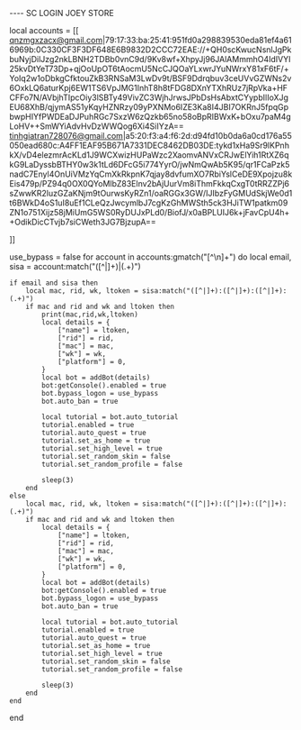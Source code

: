 ---- SC LOGIN JOEY STORE

local accounts = [[
qnzmgxzacx@gmail.com|79:17:33:ba:25:41:951fd0a298839530eda81ef4a616969b:0C330CF3F3DF648E6B9832D2CCC72EAE://+QH0scKwucNsnlJgPkbuNyjDilJzg2nkLBNH2TDBb0vnC9d/9Kv8wf+XhpyJj96JAlAMmmhO4IdIVYI25kvDtYeT73Dp+qjOoUpOT6tAocmU5NcCJQOaYLxwrJYuNWrxY81xF6tF/+YoIq2w1oDbkgCfktouZkB3RNSaM3LwDv9t/BSF9Ddrqbuv3ceUVvGZWNs2v6OxkLQ6aturKpj6EW1TS6VpJMG1InhT8h8tFDG8DXnYTXhRUz7jRpVka+HFCFFo7N/AVbjhTIpcOiy3lSBTy49VivZC3WjhJrwsJPbDsHsAbxtCYypbIlIoXJgEU68XhB/qjymAS51yKqyHZNRzy09yPXNMo6IZE3Ka8I4JBI7OKRnJ5fpqGpbwpHIYfPWDEaDJPuhRGc7SxzW6zQzkb65no58oBpRIBWxK+bOxu7paM4gLoHV++SmWYiAdvHvDzWWQog6Xi4SiIYzA==
tinhgiatran728076@gmail.com|a5:20:f3:a4:f6:2d:d94fd10b0da6a0cd176a55050ead680c:A4FF1EAF95B671A7331DEC8462DB03DE:tykd1xHa9Sr9lKPnhkX/vD4elezmrAcKLd1J9WCXwizHUPaWzc2XaomvANVxCRJwElYih1RtXZ6qkG9LaDyssbBTHY0w3k1tLd6DFcG5i774YyrO/jwNmQwAb5K95/qr1FCaPzk5nadC7Enyl4OnUiVMzYqCmXkRkpnK7qjay8dvfumXO7RbiYslCeDE9Xpojzu8kEis479p/PZ94q0OX0QYoMlbZ83Elnv2bAjUurVm8iThmFkkqCxgT0tRRZZPj6sZwwKR2luzGZaKNjm9tOurwsKyRZn1/oaRGGx3GW/IJIbzFyGMUdSkjWe0d1t6BWkD4oS1uI8uEf1CLeQzJwcymlbJ7cgKzGhMWSth5ck3HJiTW1patkm09ZN1o751Xijz58jMiUmG5WS0RyDUJxPLd0/BiofJ/x0aBPLUIJ6k+jFavCpU4h++OdikDicCTvjb7siCWeth3JG7BjzupA==


]]

use_bypass =  false
for account in accounts:gmatch("[^\n]+") do
    local email, sisa = account:match("([^|]+)|(.+)")

    if email and sisa then
        local mac, rid, wk, ltoken = sisa:match("([^|]+):([^|]+):([^|]+):(.+)")
        if mac and rid and wk and ltoken then
            print(mac,rid,wk,ltoken)
            local details = {
                ["name"] = ltoken,
                ["rid"] = rid,
                ["mac"] = mac,
                ["wk"] = wk,
                ["platform"] = 0,
            }
            local bot = addBot(details)
            bot:getConsole().enabled = true
            bot.bypass_logon = use_bypass
            bot.auto_ban = true
        
            local tutorial = bot.auto_tutorial
            tutorial.enabled = true
            tutorial.auto_quest = true
            tutorial.set_as_home = true
            tutorial.set_high_level = true
            tutorial.set_random_skin = false
            tutorial.set_random_profile = false
        
            sleep(3)
        end
    else
        local mac, rid, wk, ltoken = sisa:match("([^|]+):([^|]+):([^|]+):(.+)")
        if mac and rid and wk and ltoken then
            local details = {
                ["name"] = ltoken,
                ["rid"] = rid,
                ["mac"] = mac,
                ["wk"] = wk,
                ["platform"] = 0,
            }
            local bot = addBot(details)
            bot:getConsole().enabled = true
            bot.bypass_logon = use_bypass
            bot.auto_ban = true
        
            local tutorial = bot.auto_tutorial
            tutorial.enabled = true
            tutorial.auto_quest = true
            tutorial.set_as_home = true
            tutorial.set_high_level = true
            tutorial.set_random_skin = false
            tutorial.set_random_profile = false
        
            sleep(3)
        end
    end
end
